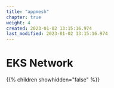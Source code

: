 ```yaml
---
title: "appmesh"
chapter: true
weight: 4
created: 2023-01-02 13:15:16.974
last_modified: 2023-01-02 13:15:16.974
---
```


# EKS Network

{{% children showhidden="false" %}}

